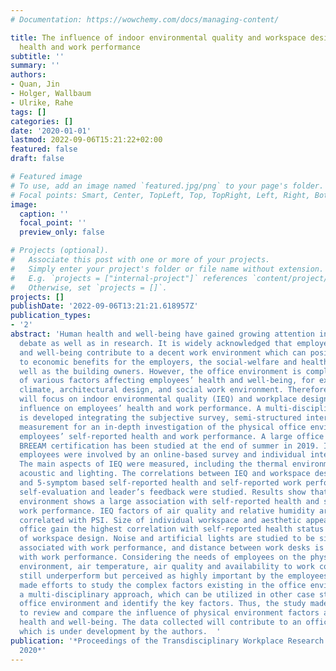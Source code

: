 ```yaml
---
# Documentation: https://wowchemy.com/docs/managing-content/

title: The influence of indoor environmental quality and workspace design on employees’
  health and work performance
subtitle: ''
summary: ''
authors:
- Quan, Jin
- Holger, Wallbaum
- Ulrike, Rahe
tags: []
categories: []
date: '2020-01-01'
lastmod: 2022-09-06T15:21:22+02:00
featured: false
draft: false

# Featured image
# To use, add an image named `featured.jpg/png` to your page's folder.
# Focal points: Smart, Center, TopLeft, Top, TopRight, Left, Right, BottomLeft, Bottom, BottomRight.
image:
  caption: ''
  focal_point: ''
  preview_only: false

# Projects (optional).
#   Associate this post with one or more of your projects.
#   Simply enter your project's folder or file name without extension.
#   E.g. `projects = ["internal-project"]` references `content/project/deep-learning/index.md`.
#   Otherwise, set `projects = []`.
projects: []
publishDate: '2022-09-06T13:21:21.618957Z'
publication_types:
- '2'
abstract: 'Human health and well-being have gained growing attention in the societal
  debate as well as in research. It is widely acknowledged that employees’ health
  and well-being contribute to a decent work environment which can positively contribute
  to economic benefits for the employers, the social-welfare and health system as
  well as the building owners. However, the office environment is complex and constitutes
  of various factors affecting employees’ health and well-being, for example, indoor
  climate, architectural design, and social work environment. Therefore, this paper
  will focus on indoor environmental quality (IEQ) and workplace design, and their
  influence on employees’ health and work performance. A multi-disciplinary approach
  is developed integrating the subjective survey, semi-structured interview, and physical
  measurement for an in-depth investigation of the physical office environment and
  employees’ self-reported health and work performance. A large office building with
  BREEAM certification has been studied at the end of summer in 2019. In total, 160
  employees were involved by an online-based survey and individual interview and workshop.
  The main aspects of IEQ were measured, including the thermal environment, air quality,
  acoustic and lighting. The correlations between IEQ and workspace design factors
  and 5-symptom based self-reported health and self-reported work performance concerning
  self-evaluation and leader’s feedback were studied. Results show that physical office
  environment shows a large association with self-reported health and self-reported
  work performance. IEQ factors of air quality and relative humidity are significantly
  correlated with PSI. Size of individual workspace and aesthetic appearance of the
  office gain the highest correlation with self-reported health status among the factors
  of workspace design. Noise and artificial lights are studied to be significantly
  associated with work performance, and distance between work desks is largely associated
  with work performance. Considering the needs of employees on the physical office
  environment, air temperature, air quality and availability to work concentrated
  still underperform but perceived as highly important by the employees. The study
  made efforts to study the complex factors existing in the office environment with
  a multi-disciplinary approach, which can be utilized in other case studies to evaluate
  office environment and identify the key factors. Thus, the study made it possible
  to review and compare the influence of physical environment factors affecting employees’
  health and well-being. The data collected will contribute to an office database
  which is under development by the authors.  '
publication: '*Proceedings of the Transdisciplinary Workplace Research (TWR) Conference
  2020*'
---
```

